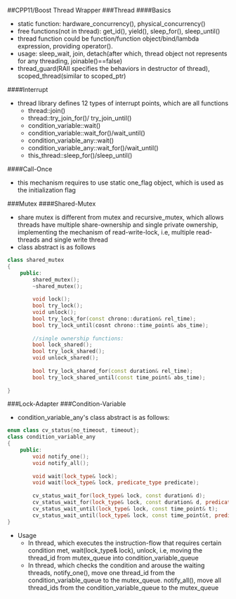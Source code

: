 ##CPP11/Boost Thread Wrapper
###Thread
####Basics
- static function: hardware_concurrency(), physical_concurrency()
- free functions(not in thread): get_id(), yield(), sleep_for(), sleep_until()
- thread function could be function/function object/bind/lambda expression, providing operator().
- usage: sleep_wait, join, detach(after which, thread object not represents for any threading, joinable()==false)
- thread_guard(RAII specifies the behaviors in destructor of thread), scoped_thread(similar to scoped_ptr)

####Interrupt
- thread library defines 12 types of interrupt points, which are all functions
    - thread::join()
    - thread::try_join_for()/ try_join_until()
    - condition_variable::wait()
    - condition_variable::wait_for()/wait_until()
    - condition_variable_any::wait()
    - condition_variable_any::wait_for()/wait_until()
    - this_thread::sleep_for()/sleep_until()

####Call-Once
- this mechanism requires to use static one_flag object, which is used as the initialization flag
    
###Mutex
####Shared-Mutex
- share mutex is different from mutex and recursive_mutex, which allows threads have multiple share-ownership and single 
private ownership, implementing the mechanism of read-write-lock, i.e, multiple read-threads and single write thread
- class abstract is as follows
```cpp
class shared_mutex
{
    public:
        shared_mutex();
        ~shared_mutex();
       
        void lock();
        bool try_lock();
        void unlock();
        bool try_lock_for(const chrono::duration& rel_time);
        bool try_lock_until(cosnt chrono::time_point& abs_time);
        
        //single ownership functions:
        bool lock_shared();
        bool try_lock_shared();
        void unlock_shared();
        
        bool try_lock_shared_for(const duration& rel_time);
        bool try_lock_shared_until(const time_point& abs_time);
        
}
```   

###Lock-Adapter
###Condition-Variable
- condition_variable_any's class abstract is as follows:   
```cpp
enum class cv_status{no_timeout, timeout};
class condition_variable_any
{
    public:
        void notify_one();
        void notify_all();
        
        void wait(lock_type& lock);
        void wait(lock_type& lock, predicate_type predicate);
        
        cv_status_wait_for(lock_type& lock, const duration& d);
        cv_status_wait_for(lock_type& lock, const duration& d, predicate_type predicate);
        cv_status_wait_until(lock_type& lock, const time_point& t);
        cv_status_wait_until(lock_type& lock, const time_point&t, predicate_type predicate);
}
```
- Usage
    - In thread, which executes the instruction-flow that requires certain condition met, 
    wait(lock_type& lock), unlock, i.e, moving the thread_id from mutex_queue into condition_variable_queue
    - In thread, which checks the condition and arouse the waiting threads, 
    notify_one(), move one thread_id from the condition_variable_queue to the mutex_queue. notify_all(), move 
    all thread_ids from the condition_variable_queue to the mutex_queue